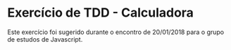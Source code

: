 # Exercício de TDD - Calculadora

Este exercício foi sugerido durante o encontro de 20/01/2018 para o grupo de estudos de Javascript.

